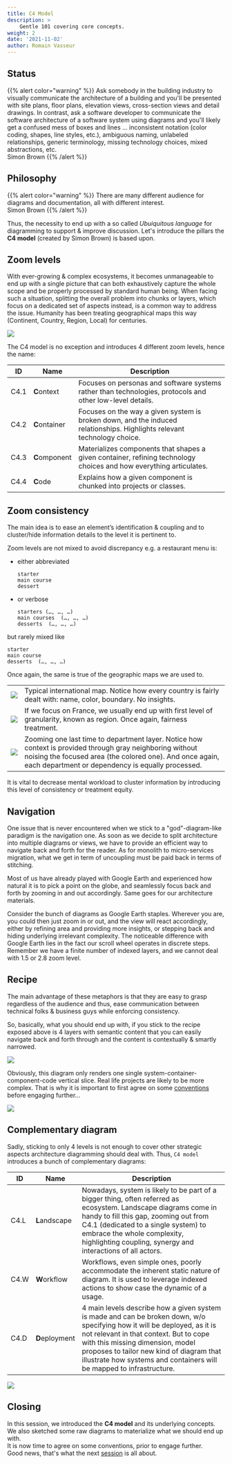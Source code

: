 ```yaml
---
title: C4 Model
description: >
    Gentle 101 covering core concepts.
weight: 2
date: '2021-11-02'
author: Romain Vasseur
---
```


## Status

{{% alert color="warning" %}}
Ask somebody in the building industry to visually communicate the architecture of a building and you'll be presented with site plans, floor plans, elevation views, cross-section views and detail drawings. In contrast, ask a software developer to communicate the software architecture of a software system using diagrams and you'll likely get a confused mess of boxes and lines … inconsistent notation (color coding, shapes, line styles, etc.), ambiguous naming, unlabeled relationships, generic terminology, missing technology choices, mixed abstractions, etc.  
​​​​​​​Simon Brown
{{% /alert %}}

## Philosophy

{{% alert color="warning" %}}
There are many different audience for diagrams and documentation, all with different interest.  
​​​​​​​Simon Brown
{{% /alert %}}

Thus, the necessity to end up with a so called _Ubuiquitous language_ for diagramming to support & improve discussion.
Let's introduce the pillars the **C4 model** (created by Simon Brown) is based upon.

## Zoom levels

With ever-growing & complex ecosystems, it becomes unmanageable to end up with a single picture that can both exhaustively capture the whole scope and be properly processed by standard human being. When facing such a situation, splitting the overall problem into chunks or layers, which focus on a dedicated set of aspects instead, is a common way to address the issue.
Humanity has been treating geographical maps this way (Continent, Country, Region, Local) for centuries.

![](/assets/map_00.jpg)

The C4 model is no exception and introduces 4 different zoom levels, hence the name:

| ID | Name | Description |
|-|-|-|
| C4.1 | **C**ontext | Focuses on personas and software systems rather than technologies, protocols and other low-level details. |
| C4.2 | **C**ontainer | Focuses on the way a given system is broken down, and the induced relationships. Highlights relevant technology choice. |
| C4.3 | **C**omponent | Materializes components that shapes a given container, refining technology choices and how everything articulates. |
| C4.4 | **C**ode | Explains how a given component is chunked into projects or classes. |	

## Zoom consistency

The main idea is to ease an element’s identification & coupling and to cluster/hide information details to the level it is pertinent to.

Zoom levels are not mixed to avoid discrepancy e.g. a restaurant menu is:
- either abbreviated
    ```
    starter
    main course
    dessert
    ```
- or verbose
    ```
    starters (…, …, …)
    main courses  (…, …, …)
    desserts  (…, …, …)
    ``` 

but rarely mixed like
```
starter
main course
desserts  (…, …, …)
```

Once again, the same is true of the geographic maps we are used to.

|||
|-|-|
|![](/assets/map_01.jpg)|Typical international map. Notice how every country is fairly dealt with: name, color, boundary. No insights.|
|![](/assets/map_02.jpg)|If we focus on France, we usually end up with first level of granularity, known as region. Once again, fairness treatment.|
|![](/assets/map_03.jpg)|Zooming one last time to department layer. Notice how context is provided through gray neighboring without noising the focused area (the colored one). And once again, each department or dependency is equally processed. |

It is vital to decrease mental workload to cluster information by introducing this level of consistency or treatment equity. 

## Navigation

One issue that is never encountered when we stick to a "god"-diagram-like paradigm is the navigation one.
As soon as we decide to split architecture into multiple diagrams or views, we have to provide an efficient way to navigate back and forth for the reader.
As for monolith to micro-services migration, what we get in term of uncoupling must be paid back in terms of stitching. 

Most of us have already played with Google Earth and experienced how natural it is to pick a point on the globe, and seamlessly focus back and forth by zooming in and out accordingly. Same goes for our architecture materials.

Consider the bunch of diagrams as Google Earth staples. Wherever you are, you could then just zoom in or out, and the view will react accordingly, either by refining area and providing more insights, or stepping back and hiding underlying irrelevant complexity.
The noticeable difference with Google Earth lies in the fact our scroll wheel operates in discrete steps. Remember we have a finite number of indexed layers, and we cannot deal with 1.5 or 2.8 zoom level.

## Recipe

The main advantage of these metaphors is that they are easy to grasp regardless of the audience and thus, ease communication between technical folks & business guys while enforcing consistency.

So, basically, what you should end up with, if you stick to the recipe exposed above is 4 layers with semantic content that you can easily navigate back and forth through and the content is contextually & smartly narrowed.   

![](/assets/c4.svg)

Obviously, this diagram only renders one single system-container-component-code vertical slice. Real life projects are likely to be more complex. That is why it is important to first agree on some [conventions](/docs/convention) before engaging further...

![](/assets/c4-real.svg)

## Complementary diagram

Sadly, sticking to only 4 levels is not enough to cover other strategic aspects architecture diagramming should deal with. 
Thus, `C4 model` introduces a bunch of complementary diagrams:

| ID | Name | Description |
|-|-|-|
| C4.L | **L**andscape | Nowadays, system is likely to be part of a bigger thing, often referred as ecosystem. Landscape diagrams come in handy to fill this gap, zooming out from C4.1 (dedicated to a single system) to embrace the whole complexity, highlighting coupling, synergy and interactions of all actors. |
| C4.W | **W**orkflow | Workflows, even simple ones, poorly accommodate the inherent static nature of diagram. It is used to leverage indexed actions to show case the dynamic of a usage. |
| C4.D | **D**eployment | 4 main levels describe how a given system is made and can be broken down, w/o specifying how it will be deployed, as it is not relevant in that context. But to cope with this missing dimension, model proposes to tailor new kind of diagram that illustrate how systems and containers will be mapped to infrastructure.|

![](/assets/c4-lwd.svg)

## Closing

In this session, we introduced the **C4 model** and its underlying concepts.  
We also sketched some raw diagrams to materialize what we should end up with.  
It is now time to agree on some conventions, prior to engage further.  
Good news, that's what the next [session](/docs/convention) is all about.